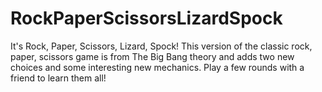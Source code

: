 # RockPaperScissorsLizardSpock
It's Rock, Paper, Scissors, Lizard, Spock! This version of the classic rock, paper, scissors game is from The Big Bang theory and adds two new choices and some interesting new mechanics. Play a few rounds with a friend to learn them all!
